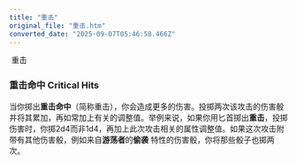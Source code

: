 ```yaml
---
title: "重击"
original_file: "重击.htm"
converted_date: "2025-09-07T05:46:58.466Z"
---
```


﻿ 重击  

### 重击命中 Critical Hits

当你掷出**重击命中**（简称重击），你会造成更多的伤害。投掷两次该攻击的伤害骰并将其累加，再如常加上有关的调整值。举例来说，如果你用匕首掷出**重击**，投掷伤害时，你掷2d4而非1d4，再加上此次攻击相关的属性调整值。如果这次攻击附带有其他伤害骰，例如来自**游荡者**的**偷袭** 特性的伤害骰，你将那些骰子也掷两次。